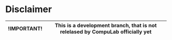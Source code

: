 # Disclaimer

| !IMPORTANT! | This is a development branch, that is not relelased by CompuLab officially yet|
|---|---|
